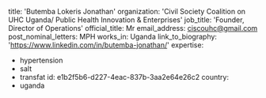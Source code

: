 title: 'Butemba Lokeris Jonathan'
organization: 'Civil Society Coalition on UHC Uganda/ Public Health Innovation & Enterprises'
job_title: 'Founder, Director of Operations'
official_title: Mr
email_address: ciscouhc@gmail.com
post_nominal_letters: MPH
works_in: Uganda
link_to_biography: 'https://www.linkedin.com/in/butemba-jonathan/'
expertise:
  - hypertension
  - salt
  - transfat
id: e1b2f5b6-d227-4eac-837b-3aa2e64e26c2
country:
  - uganda
